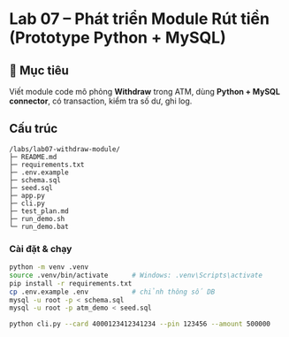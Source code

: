 # Lab 07 – Phát triển Module Rút tiền (Prototype Python + MySQL)

## 🎯 Mục tiêu
Viết module code mô phỏng **Withdraw** trong ATM, dùng **Python + MySQL connector**, có transaction, kiểm tra số dư, ghi log.

## Cấu trúc
```
/labs/lab07-withdraw-module/
├─ README.md
├─ requirements.txt
├─ .env.example
├─ schema.sql
├─ seed.sql
├─ app.py
├─ cli.py
├─ test_plan.md
├─ run_demo.sh
└─ run_demo.bat
```

### Cài đặt & chạy
```bash
python -m venv .venv
source .venv/bin/activate      # Windows: .venv\Scripts\activate
pip install -r requirements.txt
cp .env.example .env           # chỉnh thông số DB
mysql -u root -p < schema.sql
mysql -u root -p atm_demo < seed.sql

python cli.py --card 4000123412341234 --pin 123456 --amount 500000
```
